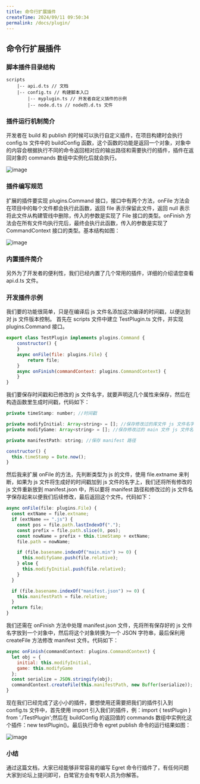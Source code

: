 ```yaml
---
title: 命令行扩展插件
createTime: 2024/09/11 09:50:34
permalink: /docs/plugin/
---
```

## 命令行扩展插件

### 脚本插件目录结构

```
scripts
    |-- api.d.ts // 文档
    |-- config.ts // 构建脚本入口
		|-- myplugin.ts // 开发者自定义插件的示例
		|-- node.d.ts // node的.d.ts 文件
```

### 插件运行机制简介

开发者在 build 和 publish 的时候可以执行自定义插件，在项目构建时会执行 config.ts 文件中的 buildConfig 函数，这个函数的功能是返回一个对象，对象中的内容会根据执行不同的命令返回相对应的输出路径和需要执行的插件，插件在返回对象的 commands 数组中实例化后就会执行。

![image](01.jpg)

### 插件编写规范

扩展的插件要实现 plugins.Command 接口，接口中有两个方法，onFile 方法会在项目中的每个文件都会执行此函数，返回 file 表示保留此文件，返回 null 表示将此文件从构建管线中删除，传入的参数是实现了 File 接口的类型。onFinish 方法会在所有文件均执行完后，最终会执行此函数，传入的参数是实现了 CommandContext 接口的类型。基本结构如图：

![image](02.jpg)

### 内置插件简介

另外为了开发者的便利性，我们已经内置了几个常用的插件，详细的介绍请您查看 api.d.ts 文件。

### 开发插件示例

我们要的功能很简单，只是在编译后 js 文件名添加这次编译的时间戳，以便达到对 js 文件版本控制。
首先在 scripts 文件中建立 TestPlugin.ts 文件，并实现 plugins.Command 接口。

```javascript
export class TestPlugin implements plugins.Command {
    constructor() {
    }
    async onFile(file: plugins.File) {
        return file;
    }
    async onFinish(commandContext: plugins.CommandContext) {
    }
}
```

我们要保存时间戳和已修改的 js 文件名字，就要声明这几个属性来保存，然后在构造函数里生成时间戳，代码如下：

```javascript
private timeStamp: number; //时间戳

private modifyInitial: Array<string> = []; //保存修改过的库文件 js 文件名字
private modifyGame: Array<string> = []; //保存修改过的 main 文件 js 文件名字

private manifestPath: string; //保存 manifest 路径

constructor() {
  this.timeStamp = Date.now();
}
```

然后我来扩展 onFile 的方法，先判断类型为 js 的文件，使用 file.extname 来判断，如果为 js 文件将生成好的时间戳加到 js 文件的名字上，我们还将所有修改的 js 文件重新放到 manifest.json 中，所以要将 manifest 路径和修改过的 js 文件名字保存起来以便我们后续修改，最后返回这个文件。代码如下：

```javascript
async onFile(file: plugins.File) {
  const extName = file.extname;
  if (extName == ".js") {
    const pos = file.path.lastIndexOf(".");
    const prefix = file.path.slice(0, pos);
    const nowName = prefix + this.timeStamp + extName;
    file.path = nowName;

    if (file.basename.indexOf("main.min") >= 0) {
      this.modifyGame.push(file.relative);
    } else {
      this.modifyInitial.push(file.relative);
    }
  }

  if (file.basename.indexOf("manifest.json") >= 0) {
    this.manifestPath = file.relative;
  }
  return file;
}
```

我们还需在 onFinish 方法中处理 manifest.json 文件，先将所有保存好的 js 文件名字放到一个对象中，然后将这个对象转换为一个 JSON 字符串，最后保利用 createFile 方法修改 manifest 文件。代码如下：

```javascript
async onFinish(commandContext: plugins.CommandContext) {
  let obj = {
    initial: this.modifyInitial,
    game: this.modifyGame
  };
  const serialize = JSON.stringify(obj);
  commandContext.createFile(this.manifestPath, new Buffer(serialize));
}
```	

现在我们已经完成了这小小的插件，要想使用还需要把我们的插件引入到 config.ts 文件中，首先使用 import 引入我们的插件，例：import { testPlugin } from './TestPlugin';然后在 buildConfig 的返回值的 commands 数组中实例化这个插件：new testPlugin()。最后执行命令 egret publish 命令的运行结果如图：

![image](03.jpg)

### 小结

通过这篇文档，大家已经能够非常容易的编写 Egret 命令行插件了，有任何问题大家到论坛上提问即可，白鹭官方会有专职人员为你解答。
